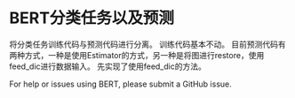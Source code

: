 # BERT分类任务以及预测

将分类任务训练代码与预测代码进行分离。
训练代码基本不动。
目前预测代码有两种方式，一种是使用Estimator的方式，另一种是将图进行restore，使用feed_dic进行数据输入。
先实现了使用feed_dic的方法。

For help or issues using BERT, please submit a GitHub issue.
